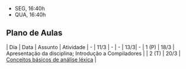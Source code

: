 
- SEG, 16:40h
- QUA, 16:40h

## Plano de Aulas

| Dia | Data | Assunto | Atividade 
| - | 11/3 | -
| - | 13/3| -
| 1 (P) | 18/3 | Apresentação da disciplina; Introdução a Compiladores |
| 2 (T) | 20/3 | [Conceitos básicos de análise léxica](https://www3.nd.edu/~dthain/compilerbook/chapter3.pdf) |

<!--
| 3 (P) | ; Expressões regulares (ER) | Quiz 2
| 4   | 28/8 | Autômatos finitos (AF); Transformação de ERs para AFs | Quiz 3
| 5 (P) | 30/8 | Geração de analisadores léxicos; Flex | Exercício 1 - Aquecimento com Flex
| 6 (T) | 04/9 | Especificação de T1 | Especificação de B-Lite (Aspectos léxicos)
| 7   | 06/9 | [Conceitos básicos de análise sintática](https://www3.nd.edu/~dthain/compilerbook/chapter4.pdf) | Quiz 4
| 8 (P) | 11/9 | Bison e integração com Flex | Exercício 2 - Aquecimento com Bison
| 9   | 13/9 | Análise sintática descendente | Exercício 3
| 10 (P) | 18/9 | Análise sintática preditiva | Exercício 4
| 11  | 20/9 | Análise LL(1) | Exercício 5, parte 1
| 12  | 25/9 | SBES 2023 | Leitura e exercícios, Entrega de T1
| 13  | 27/9 | SBES 2023 | Leitura e exercícios
| 14 (P) | 02/10 | Bison básico | Exercício 6 - Validador
| 15  | 04/10 | Análise sintática ascendente e SLR | Exercício 5, parte 2 
| 16 (P) | 09/10 | Análise LR(1), LALR(1) e Bison | 
| 17  | 11/10 | Bison e ações semânticas | Exercício 7 - Interpretador 
| 18  | 16/10 | Sem aula | Uso do horário para fazer exercícios
| 19  | 18/10 | Tradução dirigida por sintaxe | Exercício 8 - Avaliador
| 20  | 23/10 | Especificação de T2+T3 | B-Lite (Aspectos sintáticos); Exercício 9 - Gramática para Blite
| 21  | 25/10 | Análise Semântica | 
| 22  | 30/10 | Análise Semântica | 
| 23  | 01/11 | Análise Semântica | 

-->
